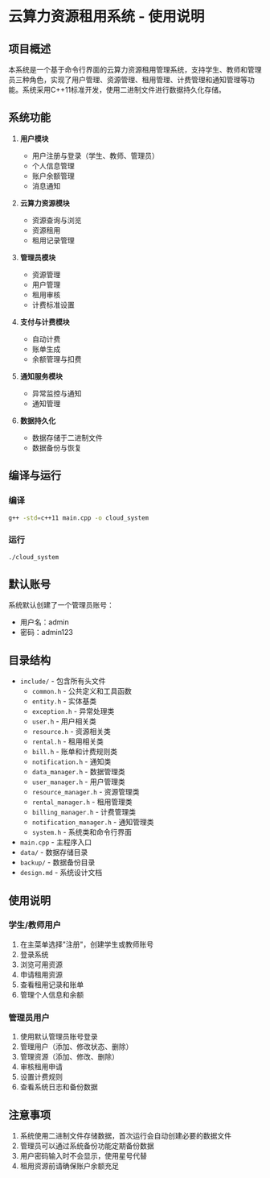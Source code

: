 # 云算力资源租用系统 - 使用说明

## 项目概述

本系统是一个基于命令行界面的云算力资源租用管理系统，支持学生、教师和管理员三种角色，实现了用户管理、资源管理、租用管理、计费管理和通知管理等功能。系统采用C++11标准开发，使用二进制文件进行数据持久化存储。

## 系统功能

1. **用户模块**
   - 用户注册与登录（学生、教师、管理员）
   - 个人信息管理
   - 账户余额管理
   - 消息通知

2. **云算力资源模块**
   - 资源查询与浏览
   - 资源租用
   - 租用记录管理

3. **管理员模块**
   - 资源管理
   - 用户管理
   - 租用审核
   - 计费标准设置

4. **支付与计费模块**
   - 自动计费
   - 账单生成
   - 余额管理与扣费

5. **通知服务模块**
   - 异常监控与通知
   - 通知管理

6. **数据持久化**
   - 数据存储于二进制文件
   - 数据备份与恢复

## 编译与运行

### 编译

```bash
g++ -std=c++11 main.cpp -o cloud_system
```

### 运行

```bash
./cloud_system
```

## 默认账号

系统默认创建了一个管理员账号：
- 用户名：admin
- 密码：admin123

## 目录结构

- `include/` - 包含所有头文件
  - `common.h` - 公共定义和工具函数
  - `entity.h` - 实体基类
  - `exception.h` - 异常处理类
  - `user.h` - 用户相关类
  - `resource.h` - 资源相关类
  - `rental.h` - 租用相关类
  - `bill.h` - 账单和计费规则类
  - `notification.h` - 通知类
  - `data_manager.h` - 数据管理类
  - `user_manager.h` - 用户管理类
  - `resource_manager.h` - 资源管理类
  - `rental_manager.h` - 租用管理类
  - `billing_manager.h` - 计费管理类
  - `notification_manager.h` - 通知管理类
  - `system.h` - 系统类和命令行界面
- `main.cpp` - 主程序入口
- `data/` - 数据存储目录
- `backup/` - 数据备份目录
- `design.md` - 系统设计文档

## 使用说明

### 学生/教师用户

1. 在主菜单选择"注册"，创建学生或教师账号
2. 登录系统
3. 浏览可用资源
4. 申请租用资源
5. 查看租用记录和账单
6. 管理个人信息和余额

### 管理员用户

1. 使用默认管理员账号登录
2. 管理用户（添加、修改状态、删除）
3. 管理资源（添加、修改、删除）
4. 审核租用申请
5. 设置计费规则
6. 查看系统日志和备份数据

## 注意事项

1. 系统使用二进制文件存储数据，首次运行会自动创建必要的数据文件
2. 管理员可以通过系统备份功能定期备份数据
3. 用户密码输入时不会显示，使用星号代替
4. 租用资源前请确保账户余额充足
